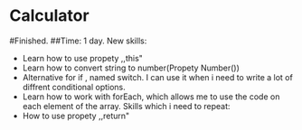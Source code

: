 # Calculator
#Finished.
##Time: 1 day.
New skills:
- Learn how to use propety ,,this"
- Learn how to convert string to number(Propety Number())
- Alternative for if , named switch. I can use it when i need to write a lot of diffrent conditional options.
- Learn how to work with forEach, which allows me to use the code on each element of the array.
Skills which i need to repeat:
- How to use propety ,,return"


